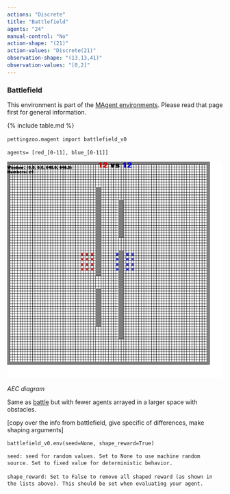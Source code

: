 ```yaml
---
actions: "Discrete"
title: "Battlefield"
agents: "24"
manual-control: "No"
action-shape: "(21)"
action-values: "Discrete(21)"
observation-shape: "(13,13,41)"
observation-values: "[0,2]"
---
```


### Battlefield

This environment is part of the [MAgent environments](../magent). Please read that page first for general information.

{% include table.md %}


`pettingzoo.magent import battlefield_v0`

`agents= [red_[0-11], blue_[0-11]]`

![](magent_battlefield.gif)

*AEC diagram*

Same as [battle](./battle) but with fewer agents arrayed in a larger space with obstacles. 

[copy over the info from battlefield, give specific of differences, make shaping arguments]



```
battlefield_v0.env(seed=None, shape_reward=True)
```

```
seed: seed for random values. Set to None to use machine random source. Set to fixed value for deterministic behavior.

shape_reward: Set to False to remove all shaped reward (as shown in the lists above). This should be set when evaluating your agent.
```
